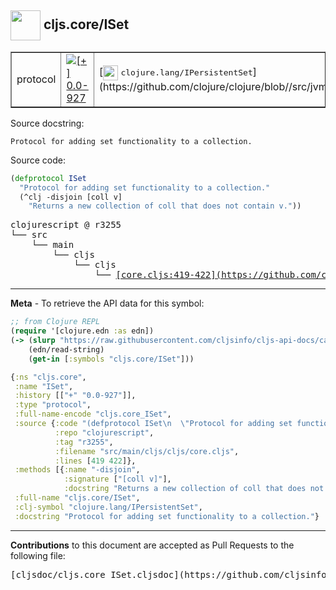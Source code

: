 ## <img width="48px" valign="middle" src="http://i.imgur.com/Hi20huC.png"> cljs.core/ISet

 <table border="1">
<tr>

<td>protocol</td>
<td><a href="https://github.com/cljsinfo/cljs-api-docs/tree/0.0-927"><img valign="middle" alt="[+] 0.0-927" src="https://img.shields.io/badge/+-0.0--927-lightgrey.svg"></a> </td>
<td>
[<img height="24px" valign="middle" src="http://i.imgur.com/1GjPKvB.png"> <samp>clojure.lang/IPersistentSet</samp>](https://github.com/clojure/clojure/blob//src/jvm/clojure/lang/IPersistentSet.java)
</td>
</tr>
</table>





Source docstring:

```
Protocol for adding set functionality to a collection.
```

Source code:

```clj
(defprotocol ISet
  "Protocol for adding set functionality to a collection."
  (^clj -disjoin [coll v]
    "Returns a new collection of coll that does not contain v."))
```

 <pre>
clojurescript @ r3255
└── src
    └── main
        └── cljs
            └── cljs
                └── <ins>[core.cljs:419-422](https://github.com/clojure/clojurescript/blob/r3255/src/main/cljs/cljs/core.cljs#L419-L422)</ins>
</pre>


---

__Meta__ - To retrieve the API data for this symbol:

```clj
;; from Clojure REPL
(require '[clojure.edn :as edn])
(-> (slurp "https://raw.githubusercontent.com/cljsinfo/cljs-api-docs/catalog/cljs-api.edn")
    (edn/read-string)
    (get-in [:symbols "cljs.core/ISet"]))
```

```clj
{:ns "cljs.core",
 :name "ISet",
 :history [["+" "0.0-927"]],
 :type "protocol",
 :full-name-encode "cljs.core_ISet",
 :source {:code "(defprotocol ISet\n  \"Protocol for adding set functionality to a collection.\"\n  (^clj -disjoin [coll v]\n    \"Returns a new collection of coll that does not contain v.\"))",
          :repo "clojurescript",
          :tag "r3255",
          :filename "src/main/cljs/cljs/core.cljs",
          :lines [419 422]},
 :methods [{:name "-disjoin",
            :signature ["[coll v]"],
            :docstring "Returns a new collection of coll that does not contain v."}],
 :full-name "cljs.core/ISet",
 :clj-symbol "clojure.lang/IPersistentSet",
 :docstring "Protocol for adding set functionality to a collection."}

```

---

__Contributions__ to this document are accepted as Pull Requests to the following file:

 <pre>
[cljsdoc/cljs.core_ISet.cljsdoc](https://github.com/cljsinfo/cljs-api-docs/blob/master/cljsdoc/cljs.core_ISet.cljsdoc)
</pre>


